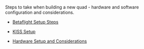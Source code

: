 Steps to take when building a new quad - hardware and software configuration and considerations. 

- [Betaflight Setup Steps](betaflight-setup.md)

- [KISS Setup](kiss-setup.md)

- [Hardware Setup and Considerations](hardware.md)
